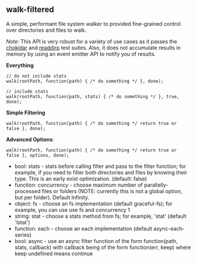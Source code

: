walk-filtered
------------

A simple, performant file system walker to provided fine-grained control over directories and files to walk.

*Note:* This API is very robust for a variety of use cases as it passes the [chokidar](https://github.com/paulmillr/chokidar) and [readdirp](https://github.com/thlorenz/readdirp) test suites. Also, it does not accumulate results in memory by using an event emitter API to notify you of results.


**Everything**

```
// do not include stats
walk(rootPath, function(path) { /* do something */ }, done);

// include stats
walk(rootPath, function(path, stats) { /* do something */ }, true, done);
```

**Simple Filtering**

```
walk(rootPath, function(path) { /* do something */ return true or false }, done);
```

**Advanced Options**:

```
walk(rootPath, function(path) { /* do something */ return true or false }, options, done);
```

- bool: stats - stats before calling filter and pass to the filter function; for example, if you need to filter both directories and files by knowing their type. This is an early exist optimization. (default: false)
- function: concurrency - choose maximum number of parallelly-processed files or folders (NOTE: currently this is not a global option, but per folder). Default Infinity.
- object: fs - choose an fs implementation (default graceful-fs); for example, you can use use fs and concurrency 1
- string: stat - choose a stats method from fs; for example, 'stat' (default 'lstat')
- function: each - choose an each implementation (default async-each-series)
- bool: async - use an async filter function of the form function(path, stats, callback) with callback being of the form function(err, keep) where keep undefined means continue
